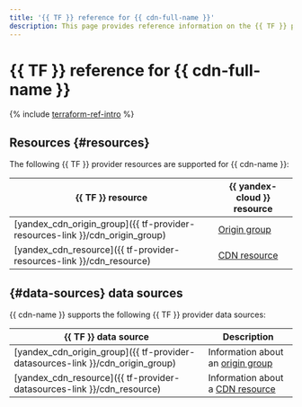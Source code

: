 ```yaml
---
title: '{{ TF }} reference for {{ cdn-full-name }}'
description: This page provides reference information on the {{ TF }} provider resources and data sources supported for {{ cdn-name }}.
---
```


# {{ TF }} reference for {{ cdn-full-name }}

{% include [terraform-ref-intro](../_includes/terraform-ref-intro.md) %}

## Resources {#resources}

The following {{ TF }} provider resources are supported for {{ cdn-name }}:

| **{{ TF }} resource** | **{{ yandex-cloud }} resource** |
| --- | --- |
| [yandex_cdn_origin_group]({{ tf-provider-resources-link }}/cdn_origin_group) | [Origin group](./concepts/origins.md#groups) |
| [yandex_cdn_resource]({{ tf-provider-resources-link }}/cdn_resource) | [CDN resource](./concepts/resource.md) |

## {#data-sources} data sources

{{ cdn-name }} supports the following {{ TF }} provider data sources:

| **{{ TF }} data source** | **Description** |
| --- | --- |
| [yandex_cdn_origin_group]({{ tf-provider-datasources-link }}/cdn_origin_group) | Information about an [origin group](./concepts/origins.md#groups) |
| [yandex_cdn_resource]({{ tf-provider-datasources-link }}/cdn_resource) | Information about a [CDN resource](./concepts/resource.md) |